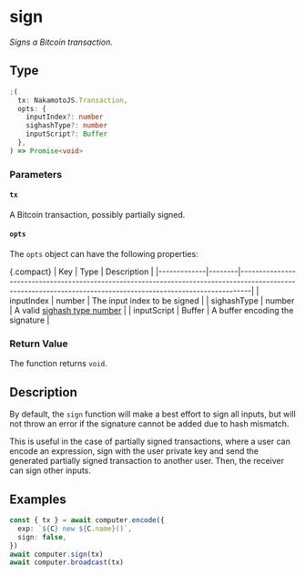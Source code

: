 # sign

_Signs a Bitcoin transaction._

## Type

```ts
;(
  tx: NakamotoJS.Transaction,
  opts: {
    inputIndex?: number
    sighashType?: number
    inputScript?: Buffer
  },
) => Promise<void>
```

### Parameters

#### `tx`

A Bitcoin transaction, possibly partially signed.

#### `opts`

The `opts` object can have the following properties:

{.compact}
| Key | Type | Description |
|-------------|--------|---------------------------------------------------------------------------------------------------------------------------------------------------------------|
| inputIndex | number | The input index to be signed |
| sighashType | number | A valid <a target="_blank" href="https://github.com/bitcoin-computer/monorepo/blob/main/packages/nakamotojs/src/transaction.d.ts">sighash type number</a> |
| inputScript | Buffer | A buffer encoding the signature |

### Return Value

The function returns `void`.

## Description

By default, the `sign` function will make a best effort to sign all inputs, but will not throw an error if the signature cannot be added due to hash mismatch.

This is useful in the case of partially signed transactions, where a user can encode an expression, sign with the user private key and send the generated partially signed transaction to another user. Then, the receiver can sign other inputs.

## Examples

```ts
const { tx } = await computer.encode({
  exp: `${C} new ${C.name}()`,
  sign: false,
})
await computer.sign(tx)
await computer.broadcast(tx)
```
